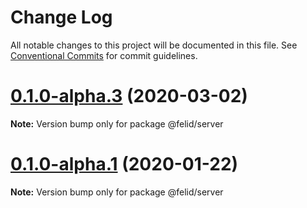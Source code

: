 # Change Log

All notable changes to this project will be documented in this file.
See [Conventional Commits](https://conventionalcommits.org) for commit guidelines.

# [0.1.0-alpha.3](https://github.com/felidjs/felid/compare/v0.1.0-alpha.2...v0.1.0-alpha.3) (2020-03-02)

**Note:** Version bump only for package @felid/server





# [0.1.0-alpha.1](https://github.com/felidjs/felid/compare/v0.1.0-alpha.0...v0.1.0-alpha.1) (2020-01-22)

**Note:** Version bump only for package @felid/server
